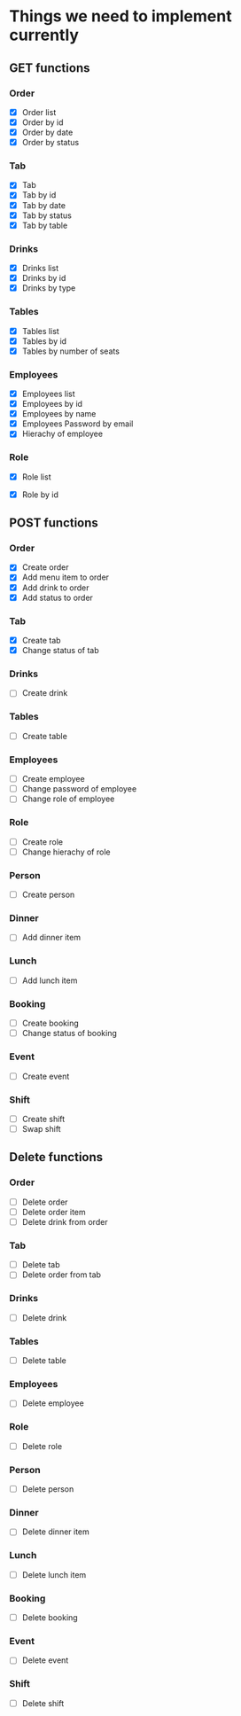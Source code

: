 # Things we need to implement currently

## GET functions
### Order
- [x] Order list
- [x] Order by id
- [x] Order by date
- [x] Order by status

### Tab
- [x] Tab
- [x] Tab by id
- [x] Tab by date
- [x] Tab by status
- [x] Tab by table

### Drinks
- [x] Drinks list
- [x] Drinks by id
- [x] Drinks by type

### Tables
- [x] Tables list
- [x] Tables by id
- [x] Tables by number of seats

### Employees
- [x] Employees list
- [x] Employees by id
- [x] Employees by name
- [x] Employees Password by email
- [x] Hierachy of employee

### Role
- [x] Role list
- [x] Role by id



## POST functions
### Order
- [x] Create order
- [x] Add menu item to order
- [x] Add drink to order
- [x] Add status to order

### Tab
- [x] Create tab
- [x] Change status of tab

### Drinks
- [ ] Create drink

### Tables
- [ ] Create table

### Employees
- [ ] Create employee
- [ ] Change password of employee
- [ ] Change role of employee

### Role
- [ ] Create role
- [ ] Change hierachy of role

### Person
- [ ] Create person

### Dinner
- [ ] Add dinner item

### Lunch
- [ ] Add lunch item

### Booking
- [ ] Create booking
- [ ] Change status of booking

### Event
- [ ] Create event

### Shift
- [ ] Create shift
- [ ] Swap shift

## Delete functions
### Order
- [ ] Delete order
- [ ] Delete order item
- [ ] Delete drink from order

### Tab
- [ ] Delete tab
- [ ] Delete order from tab

### Drinks
- [ ] Delete drink

### Tables
- [ ] Delete table

### Employees
- [ ] Delete employee

### Role
- [ ] Delete role

### Person
- [ ] Delete person

### Dinner
- [ ] Delete dinner item

### Lunch
- [ ] Delete lunch item

### Booking
- [ ] Delete booking

### Event
- [ ] Delete event

### Shift
- [ ] Delete shift
